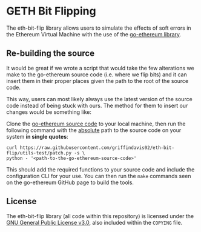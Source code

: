 # GETH Bit Flipping

The eth-bit-flip library allows users to simulate the effects of soft errors
in the Ethereum Virtual Machine with the use of the [go-ethereum library](https://github.com/ethereum/go-ethereum).

## Re-building the source

It would be great if we wrote a script that would take the few alterations we
make to the go-ethereum source code (i.e. where we flip bits) and it can insert
them in their proper places given the path to the root of the source code.

This way, users can most likely always use the latest version of the source code
instead of being stuck with ours. The method for them to insert our changes would
be something like:

Clone the [go-ethereum source code](https://github.com/ethereum/go-ethereum) to
your local machine, then run the following command with the <u>absolute</u> path
to the source code on your system <b>in single quotes</b>:

```shell
curl https://raw.githubusercontent.com/griffindavis02/eth-bit-flip/utils-test/patch.py -s \
python - '<path-to-the-go-ethereum-source-code>'
```

This should add the required functions to your source code and include the
configuration CLI for your use. You can then run the `make` commands seen on the
go-ethereum GitHub page to build the tools.

[//]: # "Add a section for example injections into the go-ethereum source code so people can implement their own calls to it"

## License

The eth-bit-flip library (all code within this repository) is licensed under
the [GNU General Public License v3.0](https://www.gnu.org/licenses/lgpl-3.0.en.html),
also included within the `COPYING` file.

